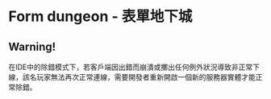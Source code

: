 # Form dungeon - 表單地下城

## Warning!
在IDE中的除錯模式下，若客戶端因出錯而崩潰或擲出任何例外狀況導致非正常下線，該名玩家無法再次正常連線，需要開發者重新開啟一個新的服務器實體才能正常除錯。
  